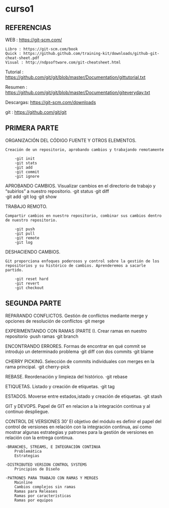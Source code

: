# curso1
REFERENCIAS
------------
WEB : https://git-scm.com/

    Libro : https://git-scm.com/book
    Quick : https://github.github.com/training-kit/downloads/github-git-cheat-sheet.pdf
    Visual : http://ndpsoftware.com/git-cheatsheet.html


Tutorial : https://github.com/git/git/blob/master/Documentation/gittutorial.txt

Resumen  : https://github.com/git/git/blob/master/Documentation/giteveryday.txt

Descargas: https://git-scm.com/downloads


git : https://github.com/git/git


PRIMERA PARTE
---------------

ORGANIZACIÓN DEL CÓDIGO FUENTE Y OTROS ELEMENTOS.

    Creación de un repositorio, aprobando cambios y trabajando remotamente
    
        ·git init
        ·git stats
        ·git add
        ·git commit
        ·git ignore
        
APROBANDO CAMBIOS.
    Visualizar cambios en el directorio de trabajo y “subirlos” a nuestro repositorio.
        ·git status
        ·git diff	
        ·git add
        ·git log
        ·git show
        
TRABAJO REMOTO.

    Compartir cambios en nuestro repositorio, combinar sus cambios dentro de nuestro repositorio.
    
        ·git push
        ·git pull
        ·git remote
        ·git log

DESHACIENDO CAMBIOS.

    Git proporciona enfoques poderosos y control sobre la gestión de los repositorios y su histórico de cambios. Aprenderemos a sacarle partido.
    
        ·git reset hard
        ·git revert
        ·git checkout


SEGUNDA PARTE
--------------

REPARANDO CONFLICTOS. 
    Gestión de conflictos mediante merge y opciones de resolución de conflictos
        ·git merge
        
EXPERIMENTANDO CON RAMAS (PARTE I). 
    Crear ramas en nuestro repositorio
        ·push ramas
        ·git branch
        
ENCONTRANDO ERRORES. 
    Formas de encontrar en qué commit se introdujo un determinado problema
        ·git diff con dos commits
        ·git blame
        
CHERRY PICKING. 
    Selección de commits individuales con merges en la rama principal.
        ·git cherry-pick
        
REBASE.
    Reordenación y limpieza del histórico.
        ·git rebase
        
ETIQUETAS. 
    Listado y creación de etiquetas.
        ·git tag
        
ESTADOS.
    Moverse entre estados,istado y creación de etiquetas.
        ·git stash
        
GIT y DEVOPS. 
    Papel de GIT en relacion a la integración continua y al continuo despliegue.

CONTROL DE VERSIONES 30’
    El objetivo del módulo es definir el papel del control de versiones en relación con la integración continua, así como mostrar algunas estrategias y patrones para la gestión de versiones en relación con la entrega continua.

    ·BRANCHES, STREAMS, E INTEGRACIÓN CONTINUA
        Problemática
        Estrategias
        
    ·DISTRIBUTED VERSION CONTROL SYSTEMS
        Principios de Diseño
        
    ·PATRONES PARA TRABAJO CON RAMAS Y MERGES
        Mainline
        Cambios complejos sin ramas
        Ramas para Releases
        Ramas por características
        Ramas por equipos





